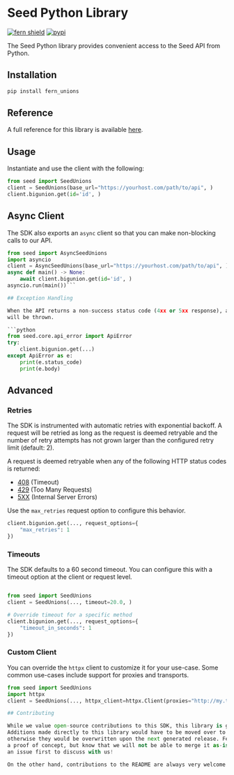 # Seed Python Library

[![fern shield](https://img.shields.io/badge/%F0%9F%8C%BF-Built%20with%20Fern-brightgreen)](https://buildwithfern.com?utm_source=github&utm_medium=github&utm_campaign=readme&utm_source=Seed%2FPython)
[![pypi](https://img.shields.io/pypi/v/fern_unions)](https://pypi.python.org/pypi/fern_unions)

The Seed Python library provides convenient access to the Seed API from Python.

## Installation

```sh
pip install fern_unions
```

## Reference

A full reference for this library is available [here](./reference.md).

## Usage

Instantiate and use the client with the following:

```python
from seed import SeedUnions
client = SeedUnions(base_url="https://yourhost.com/path/to/api", )
client.bigunion.get(id='id', )
```

## Async Client

The SDK also exports an `async` client so that you can make non-blocking calls to our API.

```python
from seed import AsyncSeedUnions
import asyncio
client = AsyncSeedUnions(base_url="https://yourhost.com/path/to/api", )
async def main() -> None:
    await client.bigunion.get(id='id', )
asyncio.run(main())```

## Exception Handling

When the API returns a non-success status code (4xx or 5xx response), a subclass of the following error
will be thrown.

```python
from seed.core.api_error import ApiError
try:
    client.bigunion.get(...)
except ApiError as e:
    print(e.status_code)
    print(e.body)
```

## Advanced

### Retries

The SDK is instrumented with automatic retries with exponential backoff. A request will be retried as long
as the request is deemed retryable and the number of retry attempts has not grown larger than the configured
retry limit (default: 2).

A request is deemed retryable when any of the following HTTP status codes is returned:

- [408](https://developer.mozilla.org/en-US/docs/Web/HTTP/Status/408) (Timeout)
- [429](https://developer.mozilla.org/en-US/docs/Web/HTTP/Status/429) (Too Many Requests)
- [5XX](https://developer.mozilla.org/en-US/docs/Web/HTTP/Status/500) (Internal Server Errors)

Use the `max_retries` request option to configure this behavior.

```python
client.bigunion.get(..., request_options={
    "max_retries": 1
})
```

### Timeouts

The SDK defaults to a 60 second timeout. You can configure this with a timeout option at the client or request level.

```python

from seed import SeedUnions
client = SeedUnions(..., timeout=20.0, )

# Override timeout for a specific method
client.bigunion.get(..., request_options={
    "timeout_in_seconds": 1
})
```

### Custom Client

You can override the `httpx` client to customize it for your use-case. Some common use-cases include support for proxies
and transports.

```python
from seed import SeedUnions
import httpx
client = SeedUnions(..., httpx_client=httpx.Client(proxies="http://my.test.proxy.example.com", transport=httpx.HTTPTransport(local_address="0.0.0.0"), ))```

## Contributing

While we value open-source contributions to this SDK, this library is generated programmatically.
Additions made directly to this library would have to be moved over to our generation code,
otherwise they would be overwritten upon the next generated release. Feel free to open a PR as
a proof of concept, but know that we will not be able to merge it as-is. We suggest opening
an issue first to discuss with us!

On the other hand, contributions to the README are always very welcome!
